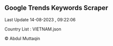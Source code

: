 

## Google Trends Keywords Scraper 
 
Last Update 14-08-2023 , 09:22:06

Country List :
VIETNAM.json



© Abdul Muttaqin 
